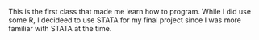 This is the first class that made me learn how to program. While I did use some R, I decideed to use STATA for my final project since I was more familiar with STATA at the time. 

